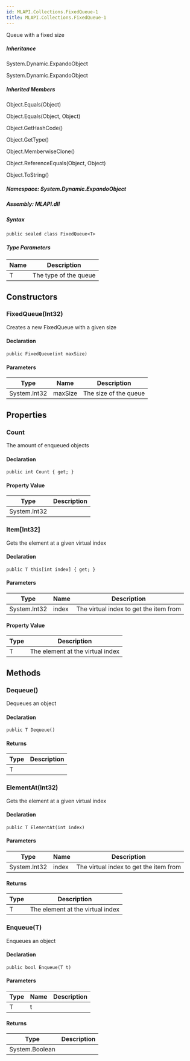 ```yaml
---  
id: MLAPI.Collections.FixedQueue-1
title: MLAPI.Collections.FixedQueue-1
---
```


<div class="markdown level0 summary">

Queue with a fixed size

</div>

<div class="markdown level0 conceptual">

</div>

<div class="inheritance">

##### Inheritance

<div class="level0">

System.Dynamic.ExpandoObject

</div>

<div class="level1">

System.Dynamic.ExpandoObject

</div>

</div>

<div class="inheritedMembers">

##### Inherited Members

<div>

Object.Equals(Object)

</div>

<div>

Object.Equals(Object, Object)

</div>

<div>

Object.GetHashCode()

</div>

<div>

Object.GetType()

</div>

<div>

Object.MemberwiseClone()

</div>

<div>

Object.ReferenceEquals(Object, Object)

</div>

<div>

Object.ToString()

</div>

</div>

##### **Namespace**: System.Dynamic.ExpandoObject

##### **Assembly**: MLAPI.dll

##### Syntax

    public sealed class FixedQueue<T>

##### Type Parameters

| Name | Description           |
|------|-----------------------|
| T    | The type of the queue |

## Constructors 

### FixedQueue(Int32)

<div class="markdown level1 summary">

Creates a new FixedQueue with a given size

</div>

<div class="markdown level1 conceptual">

</div>

#### Declaration

    public FixedQueue(int maxSize)

#### Parameters

| Type         | Name    | Description           |
|--------------|---------|-----------------------|
| System.Int32 | maxSize | The size of the queue |

## Properties 

### Count

<div class="markdown level1 summary">

The amount of enqueued objects

</div>

<div class="markdown level1 conceptual">

</div>

#### Declaration

    public int Count { get; }

#### Property Value

| Type         | Description |
|--------------|-------------|
| System.Int32 |             |

### Item\[Int32\]

<div class="markdown level1 summary">

Gets the element at a given virtual index

</div>

<div class="markdown level1 conceptual">

</div>

#### Declaration

    public T this[int index] { get; }

#### Parameters

| Type         | Name  | Description                            |
|--------------|-------|----------------------------------------|
| System.Int32 | index | The virtual index to get the item from |

#### Property Value

| Type | Description                      |
|------|----------------------------------|
| T    | The element at the virtual index |

## Methods 

### Dequeue()

<div class="markdown level1 summary">

Dequeues an object

</div>

<div class="markdown level1 conceptual">

</div>

#### Declaration

    public T Dequeue()

#### Returns

| Type | Description |
|------|-------------|
| T    |             |

### ElementAt(Int32)

<div class="markdown level1 summary">

Gets the element at a given virtual index

</div>

<div class="markdown level1 conceptual">

</div>

#### Declaration

    public T ElementAt(int index)

#### Parameters

| Type         | Name  | Description                            |
|--------------|-------|----------------------------------------|
| System.Int32 | index | The virtual index to get the item from |

#### Returns

| Type | Description                      |
|------|----------------------------------|
| T    | The element at the virtual index |

### Enqueue(T)

<div class="markdown level1 summary">

Enqueues an object

</div>

<div class="markdown level1 conceptual">

</div>

#### Declaration

    public bool Enqueue(T t)

#### Parameters

| Type | Name | Description |
|------|------|-------------|
| T    | t    |             |

#### Returns

| Type           | Description |
|----------------|-------------|
| System.Boolean |             |
